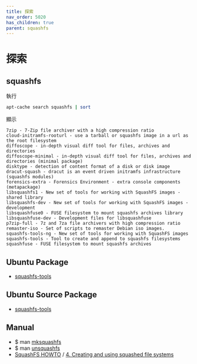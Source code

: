 ```yaml
---
title: 探索
nav_order: 5020
has_children: true
parent: squashfs
---
```



# 探索


## squashfs

執行

``` sh
apt-cache search squashfs | sort
```

顯示

```
7zip - 7-Zip file archiver with a high compression ratio
cloud-initramfs-rooturl - use a tarball or squashfs image in a url as the root filesystem
diffoscope - in-depth visual diff tool for files, archives and directories
diffoscope-minimal - in-depth visual diff tool for files, archives and directories (minimal package)
disktype - detection of content format of a disk or disk image
dracut-squash - dracut is an event driven initramfs infrastructure (squashfs modules)
forensics-extra - Forensics Environment - extra console components (metapackage)
libsquashfs1 - New set of tools for working with SquashFS images - shared library
libsquashfs-dev - New set of tools for working with SquashFS images - development
libsquashfuse0 - FUSE filesystem to mount squashfs archives library
libsquashfuse-dev - Development files for libsquashfuse
p7zip-full - 7z and 7za file archivers with high compression ratio
remaster-iso - Set of scripts to remaster Debian iso images.
squashfs-tools-ng - New set of tools for working with SquashFS images
squashfs-tools - Tool to create and append to squashfs filesystems
squashfuse - FUSE filesystem to mount squashfs archives
```

## Ubuntu Package

* [squashfs-tools](https://packages.ubuntu.com/jammy/squashfs-tools)


## Ubuntu Source Package

* [squashfs-tools](https://packages.ubuntu.com/source/jammy/squashfs-tools)


## Manual

* $ man [mksquashfs](http://manpages.ubuntu.com/manpages/jammy/en/man1/mksquashfs.1.html)
* $ man [unsquashfs](http://manpages.ubuntu.com/manpages/jammy/en/man1/unsquashfs.1.html)
* [SquashFS HOWTO](https://tldp.org/HOWTO/SquashFS-HOWTO/index.html) / [4. Creating and using squashed file systems](https://tldp.org/HOWTO/SquashFS-HOWTO/creatingandusing.html)
